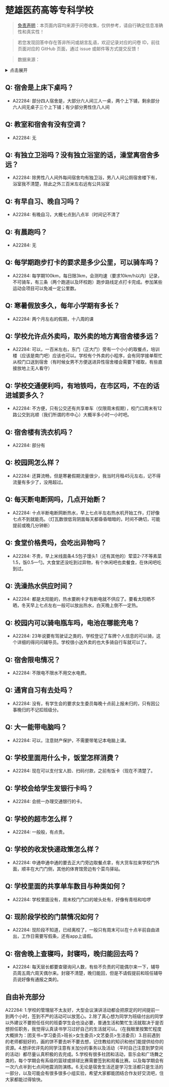 # 楚雄医药高等专科学校

> [免责声明](https://colleges.chat/#_3)：本页面内容均来源于问卷收集，仅供参考，请自行确定信息准确性和真实性！

> 若您发现回答中存在答非所问或胡言乱语，欢迎记录对应的问卷 ID，前往页面对应的 GitHub 页面，通过 issue 或邮件等方式提交反馈！

> 数据来源：

<details><summary>点击展开</summary>
<ul>
<li>A22284: 匿名 (2024 年 06 月)</li>
</ul>
</details>

## Q: 宿舍是上床下桌吗？

- A22284: 部分四人宿舍是，大部分六人间三人一桌，两个上下铺，剩余部分六人间无桌子三个上下铺；有少部分男性住八人间

## Q: 教室和宿舍有没有空调？

- A22284: 无

## Q: 有独立卫浴吗？没有独立浴室的话，澡堂离宿舍多远？

- A22284: 除男性八人间外每间宿舍均有独卫浴，男八人间公厕宿舍楼下有，浴室我不清楚，除此之外三百米左右远有公共浴室

## Q: 有早自习、晚自习吗？

- A22284: 有晚自习，大概七点到八点半（时间记不清了

## Q: 有晨跑吗？

- A22284: 无

## Q: 每学期跑步打卡的要求是多少公里，可以骑车吗？

- A22284: 每学期100km，每日限3km，会测均速（要求10km/h以内）记录，不可骑车，有三条（两个跑道以及环校跑）跑步路线定点打卡完成。参加某些运动会项目可以免减一定公里数。

## Q: 寒暑假放多久，每年小学期有多长？

- A22284: 两个月左右的假期，十八周的课

## Q: 学校允许点外卖吗，取外卖的地方离宿舍楼多远？

- A22284: 可以，一百米左右，东门（正大门）旁有一个小小的取餐点，培训楼（应该是南门吧）应该也可以。学校有个外卖的小程序，会有同学接单帮忙从校门口送到宿舍（有时候女男不方便送进异性宿舍楼会需要下楼取，有些直接放地上无人看守）

## Q: 学校交通便利吗，有地铁吗，在市区吗，不在的话进城要多久？

- A22284: 不方便，只有公交还有共享单车（仅限周末假期），校门口周末有12路公交到兆顺（我们所谓的市中心）大概半多小时一小时吧。

## Q: 宿舍楼有洗衣机吗？

- A22284: 部分有

## Q: 校园网怎么样？

- A22284: 还算流畅，但是寒暑假期流量很少，我当时月租45元左右，记不得流量有多少了，没用超过。

## Q: 每天断电断网吗，几点开始断？

- A22284: 十点半断电断网断热水，早上七点半左右热水机开始工作，灯好像七点不到就能亮。（灯瓦数很低背阴面每天都昏昏暗暗的，时间不确切，可能提前或晚几分钟断）

## Q: 食堂价格贵吗，会吃出异物吗？

- A22284: 不贵，早上米线面条4.5包子馒头1（还有其他的）荤菜2-7不等素菜1.5，饭0.5一勺。大食堂还没吃到过异物，有个休闲吧也卖餐食，在休闲吧吃到过。

## Q: 洗澡热水供应时间？

- A22284: 都是太阳能的，热水要刷卡才有断电就不供应了。要看太阳晒不晒，冬天早上七点左右一般可以放出热水，白天晚上倒不一定热。

## Q: 校园内可以骑电瓶车吗，电池在哪能充电？

- A22284: 23年说要有驾驶证之类的，学校登记了车牌个人信息的可以骑，这个详细的得问问辅导员。学校很小送外卖的也大多骑自行车就可以了。

## Q: 宿舍限电情况？

- A22284: 不限电不限水不用交水电费。

## Q: 通宵自习有去处吗？

- A22284: 没有，有学生会的要求女生委员每晚十点前上报未归的，只有因公事晚归的不记扣班级分。

## Q: 大一能带电脑吗？

- A22284: 可以，注意财产保护，不需要带笔记本电脑上课。

## Q: 学校里面用什么卡，饭堂怎样消费？

- A22284: 现在可以支付宝人脸、扫码付款，之前有饭卡（现在不清楚了。

## Q: 学校会给学生发银行卡吗？

- A22284: 会统一办理交通银行的卡。

## Q: 学校的超市怎么样？

- A22284: 一般般，有点贵。

## Q: 学校的收发快递政策怎么样？

- A22284: 中通申通中通的要去正大门旁边取餐点拿，有大货车拉来学校门外面，顺丰在大门门侧，其他的体育馆旁边有个菜鸟驿站。

## Q: 学校里面的共享单车数目与种类如何？

- A22284: 学校里面没有，周末校门门口的坡头处有，好像有青桔和哈啰

## Q: 现阶段学校的门禁情况如何？

- A22284: 现阶段不知道，已经离校了，一般只有周末可以在十点半前自由进出，工作日需要写假条，还有app上请假。

## Q: 宿舍晚上查寝吗，封寝吗，晚归能回去吗？

- A22284: 每天层长都要查寝询问人数，有些不负责的可能偶尔来一下，辅导员周五周六周天偶尔来。封寝不清楚，晚归能回，但是不请假提前和班任辅导员说好像有通报之类的。

## 自由补充部分

A22284: 1.学校的管理层不太友好，大型会议演讲活动都会把原定的时间提前一到两个小时，签到不严的活动可以放宽心。2.除了真心想为同学为班级付出的同学以外建议不要担任任何的班委学生会也没必要，普通生活和繁忙生活就取决于是否想担任职务，我觉得认真读书学习过好自己的生活就可以。（在我眼里按繁忙程度大概排为：团支书=学习委员>班长>女生委员>文艺委员>生活委员）3.目前遇到的老师都挺好的，画的饼不要去听不要去想，记住教给的知识和他们能提供给你的资源。4.想评优评先的同学注意有关加分的事务以及活动（平时自己注意到梦空间的活动）都尽量认真积极的去完成。5.学校有很多社团和活动，音乐会和广场舞之类的，每个学期会有系级的篮球或排球比赛需要签到和观看比赛。以及每学期会有一次六点半到七点间地震消防演练。6.无论是宿舍生活还是学习生活都只是生活的一部分，以及可能会有很多很多小组实验，希望大家都能团结合作友好交流吧，住大家都能过得愉快。